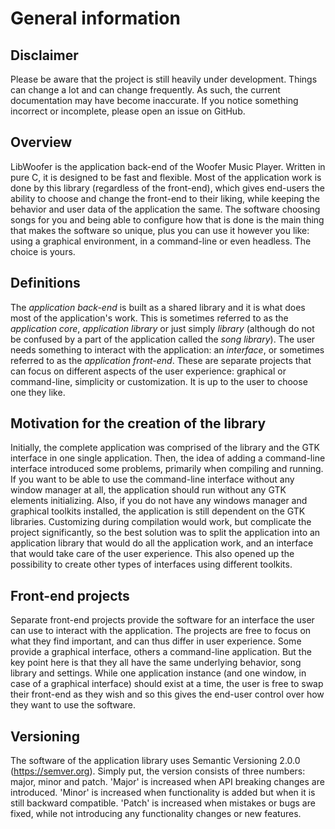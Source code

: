# General information

## Disclaimer

Please be aware that the project is still heavily under development.  Things can
change a lot and can change frequently.  As such, the current documentation may
have become inaccurate.  If you notice something incorrect or incomplete, please
open an issue on GitHub.

## Overview

LibWoofer is the application back-end of the Woofer Music Player.  Written in
pure C, it is designed to be fast and flexible.  Most of the application work is
done by this library (regardless of the front-end), which gives end-users the
ability to choose and change the front-end to their liking, while keeping the
behavior and user data of the application the same.  The software choosing songs
for you and being able to configure how that is done is the main thing that
makes the software so unique, plus you can use it however you like: using a
graphical environment, in a command-line or even headless.  The choice is yours.

## Definitions

The *application back-end* is built as a shared library and it is what does most
of the application's work.  This is sometimes referred to as the
*application core*, *application library* or just simply *library* (although do
not be confused by a part of the application called the *song library*).  The
user needs something to interact with the application: an *interface*, or
sometimes referred to as the *application front-end*.  These are separate
projects that can focus on different aspects of the user experience: graphical
or command-line, simplicity or customization.  It is up to the user to choose
one they like.

## Motivation for the creation of the library

Initially, the complete application was comprised of the library and the GTK
interface in one single application.  Then, the idea of adding a command-line
interface introduced some problems, primarily when compiling and running.  If
you want to be able to use the command-line interface without any window manager
at all, the application should run without any GTK elements initializing.  Also,
if you do not have any windows manager and graphical toolkits installed, the
application is still dependent on the GTK libraries.  Customizing during
compilation would work, but complicate the project significantly, so the best
solution was to split the application into an application library that would do
all the application work, and an interface that would take care of the user
experience.  This also opened up the possibility to create other types of
interfaces using different toolkits.

## Front-end projects

Separate front-end projects provide the software for an interface the user can
use to interact with the application.  The projects are free to focus on what
they find important, and can thus differ in user experience.  Some provide a
graphical interface, others a command-line application.  But the key point here
is that they all have the same underlying behavior, song library and settings.
While one application instance (and one window, in case of a graphical
interface) should exist at a time, the user is free to swap their front-end as
they wish and so this gives the end-user control over how they want to use the
software.

## Versioning

The software of the application library uses Semantic Versioning 2.0.0
(https://semver.org).  Simply put, the version consists of three numbers: major,
minor and patch. 'Major' is increased when API breaking changes are introduced.
'Minor' is increased when functionality is added but when it is still backward
compatible.  'Patch' is increased when mistakes or bugs are fixed, while not
introducing any functionality changes or new features.

